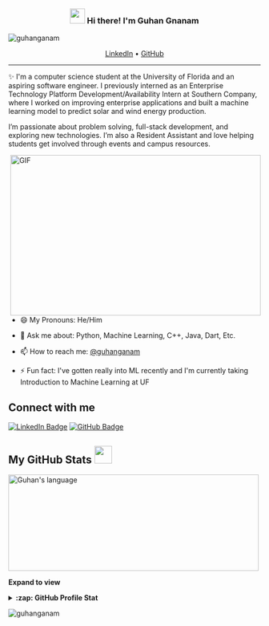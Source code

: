 <!-- Heading -->
<h3 align="center"><img src="https://raw.githubusercontent.com/MartinHeinz/MartinHeinz/master/wave.gif" width="30px"> Hi there! I'm Guhan Gnanam</h3>

<!-- Profile Views -->
<p align="left">
  <img src="https://komarev.com/ghpvc/?username=guhanganam&label=Profile%20views&color=0e75b6&style=flat" alt="guhanganam" />
</p>

<p align="center">
  <a href="https://linkedin.com/in/guhan-gnanam">LinkedIn</a> •
  <a href="https://github.com/guhangnanam">GitHub</a>
</p>

<!-- About section -->

---
✨ I'm a computer science student at the University of Florida and an aspiring software engineer. I previously interned as an Enterprise Technology Platform Development/Availability Intern at Southern Company, where I worked on improving enterprise applications and built a machine learning model to predict solar and wind energy production.

I’m passionate about problem solving, full-stack development, and exploring new technologies. I’m also a Resident Assistant and love helping students get involved through events and campus resources.

<!-- code gif-->
<img align="right" alt="GIF" src="./code.gif" width="500" height="320" />

- 😄 My Pronouns: He/Him   

- 💬 Ask me about: Python, Machine Learning, C++, Java, Dart, Etc.

- 📫 How to reach me: [@guhanganam](https://linkedin.com/in/guhan-gnanam)

- ⚡ Fun fact: I've gotten really into ML recently and I'm currently taking Introduction to Machine Learning at UF

<!-- About section: END -->

<!-- Connect section -->

<h2>Connect with me </h2>
<p>
  <a href="https://linkedin.com/in/guhan-gnanam"><img src="https://img.shields.io/badge/-Guhan%20Gnanam-blue?style=plastic&labelColor=blue&logo=LinkedIn" alt="LinkedIn Badge"></a> 
  <a href="https://github.com/guhanganam"><img src="https://img.shields.io/badge/-Guhan%20Gnanam-informational?style=plastic&labelColor=informational&logo=GitHub" alt="GitHub Badge"></a>
</p>

<!-- GitHub section -->

## My GitHub Stats <img src="https://i.pinimg.com/originals/65/c4/f4/65c4f452571be1261e9c623f7da488ac.gif" width="35px">

<div>
  <img align="center" src="https://github-readme-stats.vercel.app/api/top-langs?username=guhangnanam&langs_count=10&show_icons=true&locale=en&layout=compact&theme=light" alt="Guhan's language" height="192px" width="500px"/>
</div>

**Expand to view**
<details>
  <summary><b>:zap: GitHub Profile Stat</b></summary>
  <img src="https://github-readme-stats.anuraghazra1.vercel.app/api?username=guhangnanam&show_icons=true" />
</details>

<!-- GitHub section: END -->

<!-- Profile Views -->
<p align="left">
  <img src="https://komarev.com/ghpvc/?username=guhanganam&label=Profile%20views&color=0e75b6&style=flat" alt="guhanganam" />
</p>

<!-- THE END -->

